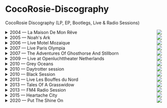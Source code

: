 # CocoRosie-Discography
CocoRosie Discography (LP, EP, Bootlegs, Live &amp; Radio Sessions)



<details>
  <summary>2004 — La Maison De Mon Rêve <img align="right" src="https://img.shields.io/badge/-album-lightgrey?style=for-the-badge" /></summary>  
  
1. Terrible Angels <img align="right" src="https://img.discogs.com/mPwOiP4FQiagFxxw-CFDQqkahz0=/fit-in/600x606/filters:strip_icc():format(jpeg):mode_rgb():quality(90)/discogs-images/R-463406-1496802013-1094.jpeg.jpg" height="300" width="300" />  
1. By Your Side 
1. Jesus love's Me 
1. Good Friday 
1. Not For Sale 
1. Tahiti Rain Song 
1. CandyLand 
1. Butterscotch 
1. West Side 
1. Madonna 
1. Hatian Love Songs 
1. Lyla 
</details>

<details>
  <summary>2005 — Noah's Ark <img align="right" src="https://img.shields.io/badge/-album-lightgrey?style=for-the-badge" /></summary>  
  
1. K-Hole  <img align="right" src="https://img.discogs.com/JER9pOjFx79mxEsIr3hc7I6zIRQ=/fit-in/600x594/filters:strip_icc():format(jpeg):mode_rgb():quality(90)/discogs-images/R-515010-1465559157-3487.jpeg.jpg" height="300" width="300" />  
1. Beautiful Boyz  
1. South 2nd  
1. Bear Hides And Buffalo  
1. Tekno Love Song  
1. The Sea Is Calm  
1. Noah's Ark  
1. Milk  
1. Armageddon  
1. Brazilian Sun  
1. Bisounours  
1. Honey Or Tar  
</details>

<details>
  <summary>2006 — Live Motel Mozaique  <img align="right" src="https://img.shields.io/badge/-bootleg-CC8400?style=for-the-badge" /></summary>  
  
1. Bear Hides & Buffalo <img align="right" src="https://i.imgur.com/0FbF831.png" height="300" width="300" />  
2. K-Hole
3. South 2nd
4. Sunshine
5. Dizzy Dog
6. Beautiful Boyz
7. Miracle
8. Japan
9. By Your Side
10. Turn Me On
11. Noah's Ark
12. Honey Or Tar
13. Tekno Love Song
> `128 kbps`
</details>

<details>
  <summary>2007 — Live Paris Olympia <img align="right" src="https://img.shields.io/badge/-live-78866b?style=for-the-badge" /></summary>  
  
1. Lyla  <img align="right" src="https://artwork.ibroadcast.com/artwork/8114008-300" height="300" width="300" />  
2. Tekno love song
3. Black swan
4. Promise
5. Terrible angels
6. Black poppies
7. Black Rainbow
8. Interlude
9. Animals
10. Sunshine
11. Summer breeze
12. K-Hole
13. Beautiful boyz
14. Bloody twins
15. Good friday
16. Turn Me On
17. Houses
18. Armageddon
19. Japan
20. Presentation du groupe
21. Werewolf
22. End of time
23. I'll Never Cry For Another Boy
> `320 kbps`
> <details>
>  <summary>NFO</summary>
>  COCOROSIE  
>
>  Concert α l'Olympia (Paris) 27/09/2007  
>  
>  Format MP3 VBR  
>
>  Enregistré lors de la diffusion du concert en direct sur France-inter
>  Quelques commentaires par Bernard lenoir et Hugo Cassavetti
</details>
</details>

<details>
  <summary>2007 — The Adventures Of Ghosthorse And Stillborn <img align="right" src="https://img.shields.io/badge/-album-lightgrey?style=for-the-badge" /></summary>  

1. Rainbowarriors  <img align="right" src="https://img.discogs.com/sX1cW5Oyy4kEhcGEhg1l4lhPsBQ=/fit-in/500x493/filters:strip_icc():format(jpeg):mode_rgb():quality(90)/discogs-images/R-944495-1175728878.jpeg.jpg" height="300" width="300" />  
1. Promise  
1. Bloody Twins  
1. Japan  
1. Sunshine  
1. Black Poppies  
1. Werewolf  
1. Animals  
1. Houses  
1. Raphael  
1. Girl And The Geese  
1. Miracle  
</details>


<details>
  <summary>2009 — Live at Openluchttheater Netherlands  <img align="right" src="https://img.shields.io/badge/-live-78866b?style=for-the-badge" /></summary>  
  
1. Hopscotch / Fatherhood  <img align="right" src="https://artwork.ibroadcast.com/artwork/8204472-300" height="300" width="300" />  
2. K Hole
3. Happy Eyes
4. Terrible Angels
5. Gallows
6. Animals
7. Bear Hides And Buffalo
8. Techno Love Song
9. Milkman
10. Beautiful Boys
11. Lemonade
12. Japan
13. Promise - The Black Swan
14. Afterlife Party
15. (Unknown)
16. Turn Me On
> [source](https://www.youtube.com/watch?v=HMmoYz9zHqY) | `320 kbps`
</details>

<details>
  <summary>2010 — Grey Oceans <img align="right" src="https://img.shields.io/badge/-album-lightgrey?style=for-the-badge" /></summary>  
  
1. Trinity's Crying  <img align="right" src="https://img.discogs.com/8rIPzZiA7eeXk5SbJefBiYmLrUE=/fit-in/600x594/filters:strip_icc():format(jpeg):mode_rgb():quality(90)/discogs-images/R-2276012-1273882797.jpeg.jpg" height="300" width="300" />  
1. Smokey Taboo  
1. Hopscotch  
1. Undertaker  
1. Grey Oceans  
1. R.I.P. Burn Face  
1. The Moon Asked The Crow  
1. Lemonade  
1. Gallows  
1. Fairy Paradise  
1. Here I Come  
</details>

<details>
  <summary>2010 — Daytrotter session <img align="right" src="https://img.shields.io/badge/-radio-9cf?style=for-the-badge" /></summary>  
  
1. Welcome to Daytrotter  <img align="right" src="https://images.daytrotter.com/concerts/320/20031296-37382356.jpg" height="300" width="300" />  
1. The Moon Asked The Crow
1. Fatherhood
1. R.I.P. Burnface
1. Lemonade
1. Fairy Paradise
  
   
   
    
    
> [source](https://www.pastemagazine.com/noisetrade/music/cocorosie/aug-16-2010-daytrotter-studio-rock-island-il) | `320 kbps`
</details>

<details>
  <summary>2010 — Black Session <img align="right" src="https://img.shields.io/badge/-radio-9cf?style=for-the-badge" /></summary>  
  
1. R.I.P. Burn Face  <img align="right" src="https://i.imgur.com/q7XRCX8.png" height="300" width="300" />  
2. Black Rainbow	
3. Undertaker	
4. Happy Eyz	
5. The Moon Asked The Crow	
6. God Has A Voice	
7. Animals	
8. Turn Me On	
9. Beautiful Boyz	
10. Fairy Paradise  
>  `320kbps`
</details>

<details>
  <summary>2013 — Live Les Bouffes du Nord <img align="right" src="https://img.shields.io/badge/-live-78866b?style=for-the-badge" /></summary>  
  
1. Intro  <img align="right" src="https://artwork.ibroadcast.com/artwork/7531375-300" height="300" width="300" />  
2. Child Bride	
3. End of Time	
4. Harmless Monster	
5. Tears for Animals	
6. After the Afterlife	
7. Gravediggress	
8. Ana Lama	
9. (Tez - beatbox)	
10. Villain - Lyomi	
11. Far Away	
12. Undertaker
> `320 kbps`
</details>

<details>
  <summary>2013 — Tales Of A Grasswidow <img align="right" src="https://img.shields.io/badge/-album-lightgrey?style=for-the-badge" /></summary>  
  
1. After The Afterlife  <img align="right" src="https://img.discogs.com/AtUwfApm3Wkbu_wcNa8StQiediw=/fit-in/500x500/filters:strip_icc():format(jpeg):mode_rgb():quality(90)/discogs-images/R-4593618-1595261055-9349.jpeg.jpg" height="300" width="300" />  
1. Tears For Animals  
1. Child Bride  
1. Broken Chariot  
1. End Of Time  
1. Harmless Monster  
1. Gravediggress  
1. Far Away  
1. Roots Of My Hair  
1. Villain  
1. Poison  
</details>

<details>
  <summary>2013 — FM4 Radio Session <img align="right" src="https://img.shields.io/badge/-radio-9cf?style=for-the-badge" /></summary>  
  
1. After the Afterlife  <img align="right" src="https://66.media.tumblr.com/tumblr_mp3fyfFeb31rbjfj8o1_1372406920_cover.jpg" height="300" width="300" />  
1. Roots of My Hair
1. Japan
1. Bloody Twins
1. Far Away
1. End of Time
1. Harmless Monster
1. Teen Angel
1. We Are On Fire  
> [youtube](https://www.youtube.com/watch?v=OufhJCEroMo) | `264kbps`
</details>

<details>
  <summary>2015 — Heartache City <img align="right" src="https://img.shields.io/badge/-album-lightgrey?style=for-the-badge" /></summary>  
  
1. Forget Me Not  <img align="right" src="https://img.discogs.com/-30Oiv6M8FhJz_oTpqSyL6z35hs=/fit-in/300x300/filters:strip_icc():format(jpeg):mode_rgb():quality(90)/discogs-images/R-7598184-1444839260-6539.jpeg.jpg" height="300" width="300" />  
1. Un Beso  
1. Lost Girls  
1. Heartache City  
1. The Tower Of Pisa  
1. Bed Bugs  
1. Tim & Tina  
1. Big & Black  
1. Lucky Clover  
1. No One Knows  
1. Lilies Of Innocence (feat. ANOHNI) _(hidden track)_
</details>

<details>
  <summary>2020 — Put The Shine On <img align="right" src="https://img.shields.io/badge/-album-lightgrey?style=for-the-badge" /></summary>  
  
1. High Road  <img align="right" src="https://img.discogs.com/3Fl856oDymnxWgqH2gdPLaUAGs8=/fit-in/600x611/filters:strip_icc():format(jpeg):mode_rgb():quality(90)/discogs-images/R-14916190-1584030699-9892.jpeg.jpg" height="300" width="300" />  
1. Mercy  
1. Restless  
1. Smash My Head  
1. Where Did All The Soldiers Go  
1. Hell's Gate  
1. Lamb And The Wolf  
1. Slow Down Sun Down  
1. Burning Down The House  
1. Ruby Red  
1. Aloha Friday  
</details>
